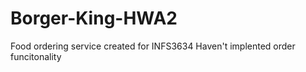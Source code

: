 # Borger-King-HWA2
Food ordering service created for INFS3634
Haven't implented order funcitonality
